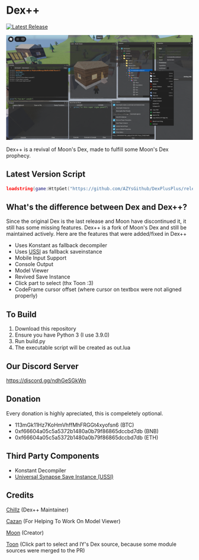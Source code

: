 # Dex++
[![Latest Release](https://img.shields.io/github/v/release/AZYsGithub/DexPlusPlus?label=latest)](https://github.com/AZYsGithub/DexPlusPlus/releases/latest)

![PreviewImage](/preview.png)

Dex++ is a revival of Moon's Dex, made to fulfill some Moon's Dex prophecy.

## Latest Version Script
```lua
loadstring(game:HttpGet("https://github.com/AZYsGithub/DexPlusPlus/releases/latest/download/out.lua"))()
```

## What's the difference between Dex and Dex++?
Since the original Dex is the last release and Moon have discontinued it, it still has some missing features.
Dex++ is a fork of Moon's Dex and still be maintained actively.
Here are the features that were added/fixed in Dex++
- Uses Konstant as fallback decompiler
- Uses [USSI](https://github.com/luau/UniversalSynSaveInstance/tree/main) as fallback saveinstance
- Mobile Input Support
- Console Output
- Model Viewer
- Revived Save Instance
- Click part to select (thx Toon :3)
- CodeFrame cursor offset (where cursor on textbox were not aligned properly)

## To Build
1. Download this repository
2. Ensure you have Python 3 (I use 3.9.0)
3. Run build.py
4. The executable script will be created as out.lua

## Our Discord Server
https://discord.gg/ndhGeSGkWn

## Donation
Every donation is highly apreciated, this is compeletely optional.
- 113mGk11Hz7KoHmVhffMhFRGGt4xyofsn6 (BTC)
- 0xf66604a05c5a5372b1480a0b79f86865dccbd7db (BNB)
- 0xf66604a05c5a5372b1480a0b79f86865dccbd7db (ETH)

## Third Party Components
- Konstant Decompiler
- [Universal Synapse Save Instance (USSI)](https://github.com/luau/UniversalSynSaveInstance)

## Credits
[Chillz](https://github.com/AZYsGithub) (Dex++ Maintainer)

[Cazan](https://github.com/Cazzanos) (For Helping To Work On Model Viewer)

[Moon](https://github.com/LorekeeperZinnia/Dex) (Creator)

[Toon](https://github.com/Toon-arch) (Click part to select and IY's Dex source, because some module sources were merged to the PR)
